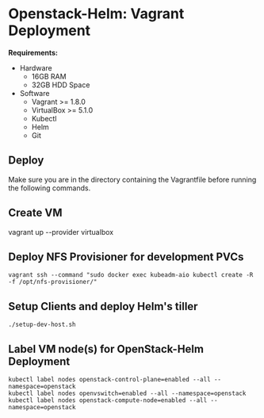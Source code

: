 # Openstack-Helm: Vagrant Deployment

**Requirements:**

- Hardware
  - 16GB RAM
  - 32GB HDD Space
- Software
  - Vagrant >= 1.8.0
  - VirtualBox >= 5.1.0
  - Kubectl
  - Helm
  - Git

## Deploy

Make sure you are in the directory containing the Vagrantfile before running the following commands.

## Create VM

vagrant up --provider virtualbox

## Deploy NFS Provisioner for development PVCs

```
vagrant ssh --command "sudo docker exec kubeadm-aio kubectl create -R -f /opt/nfs-provisioner/"
```

## Setup Clients and deploy Helm's tiller

```
./setup-dev-host.sh
```

## Label VM node(s) for OpenStack-Helm Deployment

```
kubectl label nodes openstack-control-plane=enabled --all --namespace=openstack
kubectl label nodes openvswitch=enabled --all --namespace=openstack
kubectl label nodes openstack-compute-node=enabled --all --namespace=openstack
```
